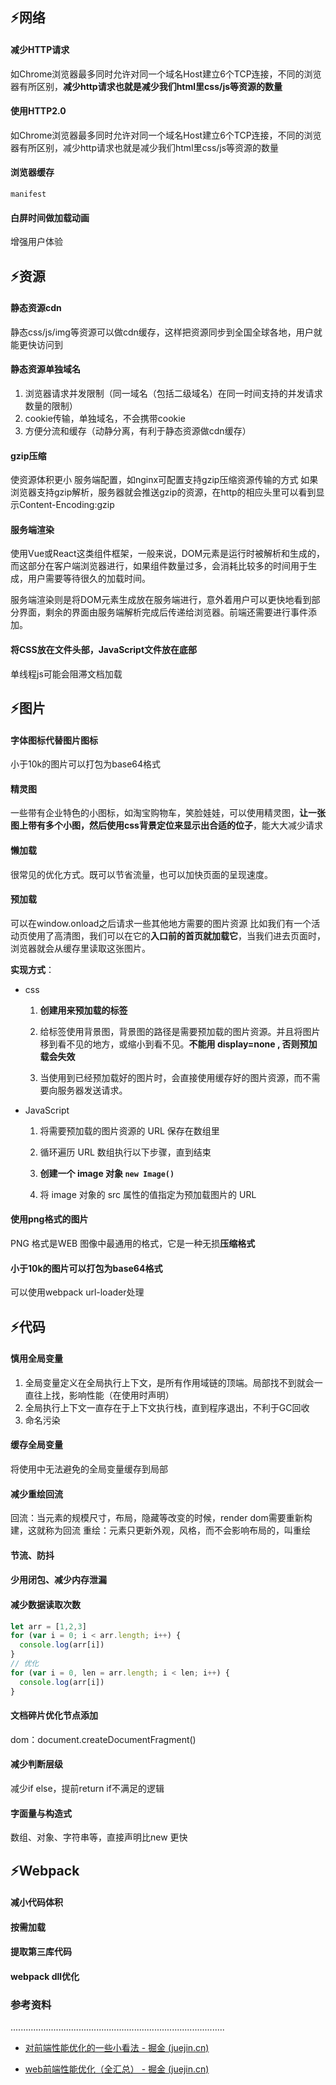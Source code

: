 ## :zap:网络

#### 减少HTTP请求

如Chrome浏览器最多同时允许对同一个域名Host建立6个TCP连接，不同的浏览器有所区别，**减少http请求也就是减少我们html里css/js等资源的数量**

#### 使用HTTP2.0

如Chrome浏览器最多同时允许对同一个域名Host建立6个TCP连接，不同的浏览器有所区别，减少http请求也就是减少我们html里css/js等资源的数量

#### 浏览器缓存

`manifest`

#### 白屏时间做加载动画

增强用户体验

## :zap:资源

#### 静态资源cdn

静态css/js/img等资源可以做cdn缓存，这样把资源同步到全国全球各地，用户就能更快访问到

#### 静态资源单独域名

1. 浏览器请求并发限制（同一域名（包括二级域名）在同一时间支持的并发请求数量的限制）
2. cookie传输，单独域名，不会携带cookie
3. 方便分流和缓存（动静分离，有利于静态资源做cdn缓存）

#### gzip压缩

使资源体积更小
服务端配置，如nginx可配置支持gzip压缩资源传输的方式
如果浏览器支持gzip解析，服务器就会推送gzip的资源，在http的相应头里可以看到显示Content-Encoding:gzip

#### 服务端渲染

使用Vue或React这类组件框架，一般来说，DOM元素是运行时被解析和生成的，而这部分在客户端浏览器进行，如果组件数量过多，会消耗比较多的时间用于生成，用户需要等待很久的加载时间。

服务端渲染则是将DOM元素生成放在服务端进行，意外着用户可以更快地看到部分界面，剩余的界面由服务端解析完成后传递给浏览器。前端还需要进行事件添加。

#### 将CSS放在文件头部，JavaScript文件放在底部

单线程js可能会阻滞文档加载



## :zap:图片

#### 字体图标代替图片图标

小于10k的图片可以打包为base64格式

#### 精灵图

一些带有企业特色的小图标，如淘宝购物车，笑脸娃娃，可以使用精灵图，**让一张图上带有多个小图，然后使用css背景定位来显示出合适的位子**，能大大减少请求

#### 懒加载

很常见的优化方式。既可以节省流量，也可以加快页面的呈现速度。

#### 预加载

可以在window.onload之后请求一些其他地方需要的图片资源
比如我们有一个活动页使用了高清图，我们可以在它的**入口前的首页就加载它**，当我们进去页面时，浏览器就会从缓存里读取这张图片。

**实现方式**：

- css

  1. **创建用来预加载的标签**

  2. 给标签使用背景图，背景图的路径是需要预加载的图片资源。并且将图片移到看不见的地方，或缩小到看不见。**不能用 display=none , 否则预加载会失效**
  3. 当使用到已经预加载好的图片时，会直接使用缓存好的图片资源，而不需要向服务器发送请求。

- JavaScript

  1. 将需要预加载的图片资源的 URL 保存在数组里

  2. 循环遍历 URL 数组执行以下步骤，直到结束

  3. **创建一个 image 对象 `new Image()`**

  4. 将 image 对象的 src 属性的值指定为预加载图片的 URL

#### 使用png格式的图片

PNG 格式是WEB 图像中最通用的格式，它是一种无损**压缩格式**

#### 小于10k的图片可以打包为base64格式

可以使用webpack url-loader处理

## :zap:代码

#### 慎用全局变量

1. 全局变量定义在全局执行上下文，是所有作用域链的顶端。局部找不到就会一直往上找，影响性能（在使用时声明）
2. 全局执行上下文一直存在于上下文执行栈，直到程序退出，不利于GC回收
3. 命名污染

 #### 缓存全局变量

将使用中无法避免的全局变量缓存到局部

#### 减少重绘回流

回流：当元素的规模尺寸，布局，隐藏等改变的时候，render dom需要重新构建，这就称为回流
重绘：元素只更新外观，风格，而不会影响布局的，叫重绘

#### 节流、防抖

#### 少用闭包、减少内存泄漏

#### 减少数据读取次数

```js
let arr = [1,2,3]
for (var i = 0; i < arr.length; i++) {
  console.log(arr[i])
}
// 优化
for (var i = 0, len = arr.length; i < len; i++) {
  console.log(arr[i])
}

```

#### 文档碎片优化节点添加

dom：document.createDocumentFragment()

#### 减少判断层级

减少if else，提前return if不满足的逻辑

#### 字面量与构造式

数组、对象、字符串等，直接声明比new 更快

## :zap:Webpack

#### 减小代码体积

#### 按需加载

#### 提取第三库代码

#### webpack dll优化

### 参考资料

.....................................................................................

- [对前端性能优化的一些小看法 - 掘金 (juejin.cn)](https://juejin.cn/post/7101249167183822878)

- [web前端性能优化（全汇总） - 掘金 (juejin.cn)](https://juejin.cn/post/7029973323475845150)
